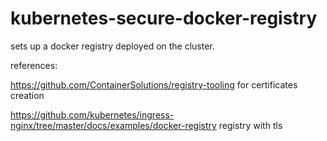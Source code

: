 # kubernetes-secure-docker-registry

sets up a docker registry deployed on the cluster.

references:

https://github.com/ContainerSolutions/registry-tooling for certificates creation

https://github.com/kubernetes/ingress-nginx/tree/master/docs/examples/docker-registry registry with tls

